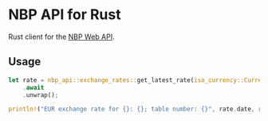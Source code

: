 NBP API for Rust
================

Rust client for the [NBP Web API](http://api.nbp.pl/).

Usage
-----

```rust
let rate = nbp_api::exchange_rates::get_latest_rate(iso_currency::Currency::EUR)
    .await
    .unwrap();

println!("EUR exchange rate for {}: {}; table number: {}", rate.date, rate.rate, rate.table_number);
```
